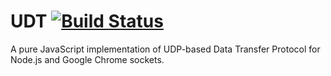 # UDT [![Build Status](https://secure.travis-ci.org/bigeasy/udt.png?branch=master)](http://travis-ci.org/bigeasy/udt)

A pure JavaScript implementation of UDP-based Data Transfer Protocol for Node.js
and Google Chrome sockets.
